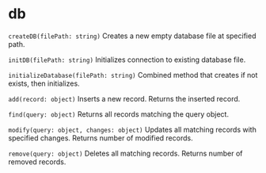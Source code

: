 # db

`createDB(filePath: string)`
Creates a new empty database file at specified path.

`initDB(filePath: string)`
Initializes connection to existing database file.

`initializeDatabase(filePath: string)`
Combined method that creates if not exists, then initializes.

`add(record: object)`
Inserts a new record. Returns the inserted record.

`find(query: object)`
Returns all records matching the query object.

`modify(query: object, changes: object)`
Updates all matching records with specified changes. Returns number of modified records.

`remove(query: object)`
Deletes all matching records. Returns number of removed records.